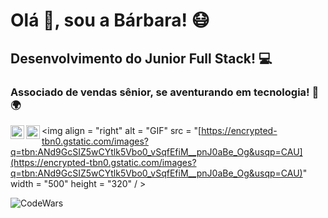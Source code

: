 # Olá 👋, sou a Bárbara!  😷
## Desenvolvimento do Junior Full Stack! 💻
### Associado de vendas sênior, se aventurando em tecnologia! 📱 🌍

<div>
  <a href="https://www.linkedin.com/in/barbara-bateli-claro-alves/">
  <img align = "left" alt = "Barbara's LinkedIN" width = "22px" src = "https://raw.githubusercontent.com/BarbaraBateli/BarbaraBateli/master/assets/linkedin.svg" />
</a>

<a href="[https://twitter.com/](https://twitter.com/abhisheknaiidu)BarbaraBateli">
<img align = "left" alt = "Barbara Bateli | Twitter" width = "22px" src = "[https://raw.githubusercontent.com/BarbaraBateli/barbarabateli/master/assets/twitter.svg](https://raw.githubusercontent.com/peterthehan/peterthehan/master/assets/twitter.svg)" />
</a>

<img align = "right" alt = "GIF" src = "[https://encrypted-tbn0.gstatic.com/images?q=tbn:ANd9GcSIZ5wCYtlk5Vbo0_vSqfEfiM__pnJ0aBe_Og&usqp=CAU](https://encrypted-tbn0.gstatic.com/images?q=tbn:ANd9GcSIZ5wCYtlk5Vbo0_vSqfEfiM__pnJ0aBe_Og&usqp=CAU)" width = "500" height = "320" / >
  
  
  

![CodeWars](https://www.codewars.com/users/BarbaraBateli/badges/small)
<!--
**BarbaraBateli/BarbaraBateli** is a ✨ _special_ ✨ repository because its `README.md` (this file) appears on your GitHub profile.

Here are some ideas to get you started:

- 🔭 I’m currently working on ...
- 🌱 I’m currently learning ...
- 👯 I’m looking to collaborate on ...
- 🤔 I’m looking for help with ...
- 💬 Ask me about ...
- 📫 How to reach me: ...
- 😄 Pronouns: ...
- ⚡ Fun fact: ...
-->
